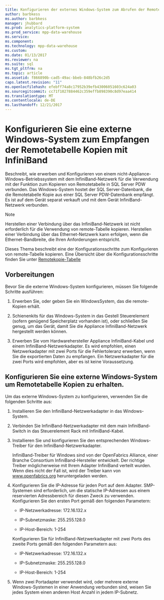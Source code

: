 ```yaml
---
title: Konfigurieren der externes Windows-System zum Abrufen der Remotetabelle Kopien InfiniBand-PDW
author: barbkess
ms.author: barbkess
manager: jhubbard
ms.prod: analytics-platform-system
ms.prod_service: mpp-data-warehouse
ms.service: 
ms.component: 
ms.technology: mpp-data-warehouse
ms.custom: 
ms.date: 01/13/2017
ms.reviewer: na
ms.suite: sql
ms.tgt_pltfrm: na
ms.topic: article
ms.assetid: f866890b-cad5-49ac-bbeb-848bfb26c2d5
caps.latest.revision: "11"
ms.openlocfilehash: efebff74a8c17952b39efb43006051603c624a03
ms.sourcegitcommit: cc71f1027884462c359effb898390c8d97eaa414
ms.translationtype: MT
ms.contentlocale: de-DE
ms.lasthandoff: 12/21/2017
---
```

# <a name="configure-an-external-windows-system-to-receive-remote-table-copies-using-infiniband"></a>Konfigurieren Sie eine externe Windows-System zum Empfangen der Remotetabelle Kopien mit InfiniBand
Beschreibt, wie erwerben und Konfigurieren von einem nicht-Appliance-Windows-Betriebssystem mit dem InfiniBand-Netzwerk für die Verwendung mit der Funktion zum Kopieren von Remotetabelle in SQL Server PDW verbunden. Das Windows-System hostet der SQL Server-Datenbank, die die Remotetabelle Kopie aus einer SQL Server PDW-Datenbank empfängt. Es ist auf dem Gerät separat verkauft und mit dem Gerät InfiniBand-Netzwerk verbunden.  
  
> [!NOTE]  
> Herstellen einer Verbindung über das InfiniBand-Netzwerk ist nicht erforderlich für die Verwendung von remote-Tabelle kopieren. Herstellen einer Verbindung über das Ethernet-Netzwerk kann erfolgen, wenn die Ethernet-Bandbreite, die Ihren Anforderungen entspricht.  
  
Dieses Thema beschreibt eine der Konfigurationsschritte zum Konfigurieren von remote-Tabelle kopieren. Eine Übersicht über die Konfigurationsschritte finden Sie unter [Remotekopie-Tabelle](remote-table-copy.md)  
  
## <a name="before-you-begin"></a>Vorbereitungen  
Bevor Sie die externe Windows-System konfigurieren, müssen Sie folgende Schritte ausführen:  
  
1.  Erwerben Sie, oder geben Sie ein WindowsSystem, das die remote-Kopien erhält.  
  
2.  Schienenkits für das Windows-System in das Gestell Steuerelement (sofern genügend Speicherplatz vorhanden ist), oder schließen Sie genug, um das Gerät, damit Sie die Appliance InfiniBand-Netzwerk hergestellt werden können.  
  
3.  Erwerben Sie vom Hardwarehersteller Appliance InfiniBand-Kabel und einem InfiniBand-Netzwerkadapter. Es wird empfohlen, einen Netzwerkadapter mit zwei Ports für die Fehlertoleranz erwerben, wenn Sie die exportierten Daten zu empfangen. Ein Netzwerkadapter für die zwei Ports wird empfohlen, aber es ist keine Voraussetzung.  
  
## <a name="HowToWindows"></a>Konfigurieren Sie eine externe Windows-System um Remotetabelle Kopien zu erhalten.  
Um das externe Windows-System zu konfigurieren, verwenden Sie die folgenden Schritte aus:  
  
1.  Installieren Sie den InfiniBand-Netzwerkadapter in das Windows-System.  
  
2.  Verbinden Sie InfiniBand-Netzwerkadapter mit dem main InfiniBand-Switch in das Steuerelement Rack mit InfiniBand-Kabel.  
  
3.  Installieren Sie und konfigurieren Sie den entsprechenden Windows-Treiber für den InfiniBand-Netzwerkadapter.  
  
    InfiniBand-Treiber für Windows sind von der OpenFabrics Alliance, einer Branche Consortium InfiniBand-Hersteller entwickelt.  Der richtige Treiber möglicherweise mit Ihrem Adapter InfiniBand verteilt wurden. Wenn dies nicht der Fall ist, wird der Treiber kann von www.openfabrics.org heruntergeladen werden.  
  
4.  Konfigurieren Sie die IP-Adresse für jeden Port auf dem Adapter. SMP-Systemen sind erforderlich, um die statische IP-Adressen aus einem reservierten Adressbereich für diesen Zweck zu verwenden. Konfigurieren Sie den ersten Port gemäß den folgenden Parametern:  
  
    -   IP-Netzwerkadresse: 172.16.132.x  
  
    -   IP-Subnetzmaske: 255.255.128.0  
  
    -   IP-Host-Bereich: 1-254  
  
    Konfigurieren Sie für InfiniBand-Netzwerkadapter mit zwei Ports des zweite Ports gemäß den folgenden Parametern aus:  
  
    -   IP-Netzwerkadresse: 172.16.132.x  
  
    -   IP-Subnetzmaske: 255.255.128.0  
  
    -   IP-Host-Bereich: 1-254  
  
5.  Wenn zwei Portadapter verwendet wird, oder mehrere externe Windows-Systemen in einer Anwendung verbunden sind, weisen Sie jedes System einen anderen Host Anzahl in jedem IP-Subnetz.  
  
<!-- MISSING LINKS 
## See Also  
[Common Metadata Query Examples &#40;SQL Server PDW&#41;](../sqlpdw/common-metadata-query-examples-sql-server-pdw.md)  
-->
  

